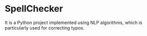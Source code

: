 # SpellChecker
It is a Python project implemented using NLP algorithms, which is particularly used for correcting typos.
